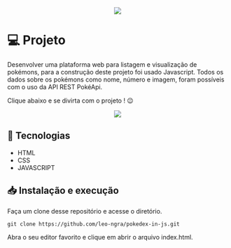 
<div align="center">
<img src="https://user-images.githubusercontent.com/107640605/203300974-17b34d98-fcca-4d9a-a5b8-9890f6c85fc1.svg"  />
</div>

# 💻 Projeto

Desenvolver uma plataforma web para listagem e visualização de pokémons, para a construção deste projeto foi usado Javascript. Todos os dados sobre os pokémons como nome, número e imagem, foram possíveis com o uso da API REST PokéApi.

Clique abaixo e se divirta com o projeto ! 😉

<div align="center">
<a href="https://leo-ngra.github.io/pokedex-in-js/"><img src="https://user-images.githubusercontent.com/107640605/203303533-48fae0f5-5e28-4e7c-8b98-97bec40e2a12.gif"  /></a>
</div>

## 🚀 Tecnologias
- HTML
- CSS
- JAVASCRIPT

## 📥 Instalação e execução

Faça um clone desse repositório e acesse o diretório.

```
git clone https://github.com/leo-ngra/pokedex-in-js.git
```
Abra o seu editor favorito e clique em abrir o arquivo index.html.
